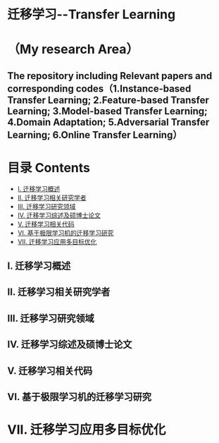 # 迁移学习--Transfer Learning 
（My research Area）
=============================
The repository including Relevant papers and corresponding codes（1.Instance-based Transfer Learning;  2.Feature-based Transfer Learning; 3.Model-based Transfer Learning; 4.Domain Adaptation; 5.Adversarial Transfer Learning;  6.Online Transfer Learning）
-----------------------------------------------------------------------------------------------------------------------
# 目录 Contents
* [I. 迁移学习概述]()
* [II. 迁移学习相关研究学者]()
* [III. 迁移学习研究领域]()
* [IV. 迁移学习综述及硕博士论文]()
* [V. 迁移学习相关代码]()
* [VI. 基于极限学习机的迁移学习研究]()
* [VII. 迁移学习应用多目标优化]()
## I. 迁移学习概述


## II. 迁移学习相关研究学者



## III. 迁移学习研究领域



## IV. 迁移学习综述及硕博士论文




## V. 迁移学习相关代码



## VI. 基于极限学习机的迁移学习研究



# VII. 迁移学习应用多目标优化

